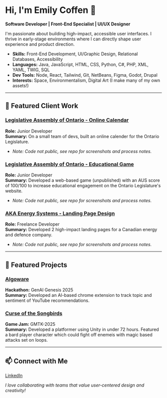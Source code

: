 # Hi, I'm Emily Coffen 💫

**Software Developer | Front-End Specialist | UI/UX Designer**

I'm passionate about building high-impact, accessible user interfaces. I thrive in early-stage environments where I can directly shape user experience and product direction.

- **Skills:** Front-End Development, UI/Graphic Design, Relational Databases, Accessibility
- **Languages:** Java, JavaScript, HTML, CSS, Python, C#, PHP, XML, YAML, TWIG, SQL
- **Dev Tools:** Node, React, Tailwind, Git, NetBeans, Figma, Godot, Drupal
- **Interests:** Space, Environmentalism, Digital Art (I make many of my own assets!)

---

## 🌟 Featured Client Work

### [Legislative Assembly of Ontario - Online Calendar](https://github.com/e-laflamme/legislative-calendar-portfolio)
**Role:** Junior Developer  
**Summary:** On a small team of devs, built an online calender for the Ontario Legislature.
- *Note: Code not public, see repo for screenshots and process notes.*

### [Legislative Assembly of Ontario - Educational Game](https://github.com/e-laflamme/legislative-game-portfolio)
**Role:** Junior Developer  
**Summary:** Developed a web-based game (unpublished) with an AUS score of 100/100 to increase educational engagement on the Ontario Legislature's website.
- *Note: Code not public, see repo for screenshots and process notes.*

### [AKA Energy Systems - Landing Page Design](https://github.com/e-laflamme/aka-portfolio)
**Role:** Freelance Developer  
**Summary:** Developed 2 high-impact landing pages for a Canadian energy and defence company. 
- *Note: Code not public, see repo for screenshots and process notes.*

---

## 🌟 Featured Projects

### [Algoware](https://github.com/e-laflamme/Algoware)
**Hackathon:** GenAI Genesis 2025<br>
**Summary:** Developed an AI-based chrome extension to track topic and sentiment of YouTube recommendations.

### [Curse of the Songbirds](https://github.com/faizahsayyid/gmtk-2025)
**Game Jam:** GMTK-2025<br>
**Summary:** Developed a platformer using Unity in under 72 hours. Featured a bard player character which could fight off enemeis with magic based attacks set on loops.

---

## 📫 Connect with Me
[LinkedIn](https://www.linkedin.com/in/emily-coffen/)


*I love collaborating with teams that value user-centered design and creativity!*
